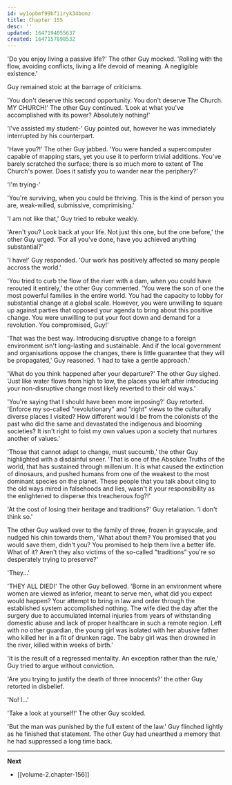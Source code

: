 ```yaml
---
id: wy1opbmf99bfiiryk34bomz
title: Chapter 155
desc: ''
updated: 1647194055637
created: 1647157898532
---
```


'Do you enjoy living a passive life?' The other Guy mocked. 'Rolling with the flow, avoiding conflicts, living a life devoid of meaning. A negligible existence.'

Guy remained stoic at the barrage of criticisms.

'You don't deserve this second opportunity. You don't deserve The Church. MY CHURCH!' The other Guy continued. 'Look at what you've accomplished with its power? Absolutely nothing!'

'I've assisted my student-' Guy pointed out, however he was immediately interrupted by his counterpart.

'Have you?!' The other Guy jabbed. 'You were handed a supercomputer capable of mapping stars, yet you use it to perform trivial additions. You've barely scratched the surface; there is so much more to extent of The Church's power. Does it satisfy you to wander near the periphery?'

'I'm trying-'

'You're surviving, when you could be thriving. This is the kind of person you are, weak-willed, submissive, comprimising.'

'I am not like that,' Guy tried to rebuke weakly.

'Aren't you? Look back at your life. Not just this one, but the one before,' the other Guy urged. 'For all you've done, have you achieved anything substantial?'

'I have!' Guy responded. 'Our work has positively affected so many people accross the world.'

'You tried to curb the flow of the river with a dam, when you could have rerouted it entirely,' the other Guy commented. 'You were the son of one the most powerful families in the entire world. You had the capacity to lobby for substantial change at a global scale. However, you were unwilling to square up against parties that opposed your agenda to bring about this positive change. You were unwilling to put your foot down and demand for a revolution. You compromised, Guy!'

'That was the best way. Introducing disruptive change to a foreign environment isn't long-lasting and sustainable. And if the local government and organisations oppose the changes, there is little guarantee that they will be propagated,' Guy reasoned. 'I had to take a gentle approach.'

'What do you think happened after your departure?' The other Guy sighed. 'Just like water flows from high to low, the places you left after introducing your non-disruptive change most likely reverted to their old ways.'

'You're saying that I should have been more imposing?' Guy retorted. 'Enforce my so-called "revolutionary" and "right" views to the culturally diverse places I visited? How different would I be from the colonists of the past who did the same and devastated the indigenous and blooming societies? It isn't right to foist my own values upon a society that nurtures another of values.'

'Those that cannot adapt to change, must succumb,' the other Guy highlighted with a disdainful sneer. 'That is one of the Absolute Truths of the world, that has sustained through millenium. It is what caused the extinction of dinosaurs, and pushed humans from one of the weakest to the most dominant species on the planet. These people that you talk about cling to the old ways mired in falsehoods and lies, wasn't it your responsibility as the enlightened to disperse this treacherous fog?!'

'At the cost of losing their heritage and traditions?' Guy retaliation. 'I don't think so.'

The other Guy walked over to the family of three, frozen in grayscale, and nudged his chin towards them, 'What about them? You promised that you would save them, didn't you? You promised to help them live a better life. What of it? Aren't they also victims of the so-called "traditions" you're so desperately trying to preserve?'

'They...'

'THEY ALL DIED!' The other Guy bellowed. 'Borne in an environment where women are viewed as inferior, meant to serve men, what did you expect would happen? Your attempt to bring in law and order through the established system accomplished nothing. The wife died the day after the surgery due to accumulated internal injuries from years of withstanding domestic abuse and lack of proper healthcare in such a remote region. Left with no other guardian, the young girl was isolated with her abusive father who killed her in a fit of drunken rage. The baby girl was then drowned in the river, killed within weeks of birth.'

'It is the result of a regressed mentality. An exception rather than the rule,' Guy tried to argue without conviction. 

'Are you trying to justify the death of three innocents?' the other Guy retorted in disbelief.

'No! I...'

'Take a look at yourself!' The other Guy scolded.

'But the man was punished by the full extent of the law.' Guy flinched lightly as he finished that statement. The other Guy had unearthed a memory that he had suppressed a long time back.

____

**Next**
* [[volume-2.chapter-156]]
